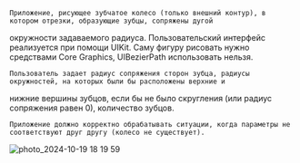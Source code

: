    Приложение, рисующее зубчатое колесо (только внешний контур), в котором отрезки, образующие зубцы, сопряжены дугой 
окружности задаваемого радиуса. Пользовательский интерфейс реализуется при помощи UIKit. Саму фигуру рисовать нужно 
средствами Core Graphics, UIBezierPath использовать нельзя.

    Пользователь задает радиус сопряжения сторон зубца, радиусы окружностей, на которых были бы расположены верхние и
нижние вершины зубцов, если бы не было скругления (или радиус сопряжения равен 0), количество зубцов.

    Приложение должно корректно обрабатывать ситуации, когда параметры не соответствуют друг другу (колесо не существует).


![photo_2024-10-19 18 19 59](https://github.com/user-attachments/assets/5bf1a777-a8ba-4642-af34-db2ff1352d4e)
